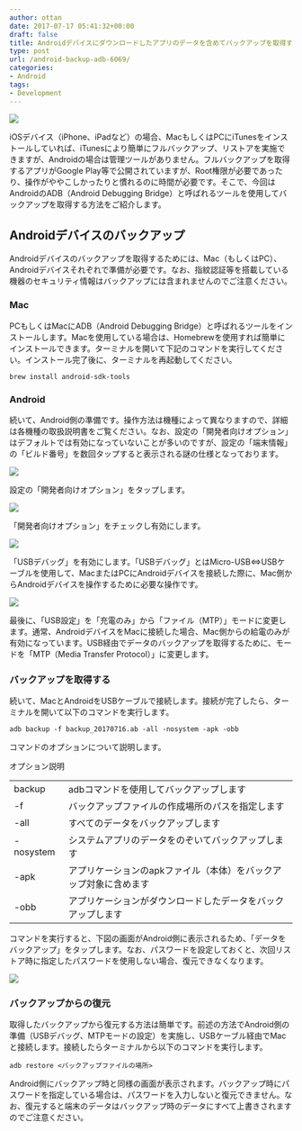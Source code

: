 ```yaml
---
author: ottan
date: 2017-07-17 05:41:32+00:00
draft: false
title: Androidデバイスにダウンロードしたアプリのデータを含めてバックアップを取得する
type: post
url: /android-backup-adb-6069/
categories:
- Android
tags:
- Development
---
```


![](/images/2017/07/170716-596af0016e595.jpg)






iOSデバイス（iPhone、iPadなど）の場合、MacもしくはPCにiTunesをインストールしていれば、iTunesにより簡単にフルバックアップ、リストアを実施できますが、Androidの場合は管理ツールがありません。フルバックアップを取得するアプリがGoogle Play等で公開されていますが、Root権限が必要であったり、操作がややこしかったりと慣れるのに時間が必要です。そこで、今回はAndroidのADB（Android Debugging Bridge）と呼ばれるツールを使用してバックアップを取得する方法をご紹介します。





## Androidデバイスのバックアップ





Androidデバイスのバックアップを取得するためには、Mac（もしくはPC）、Androidデバイスそれぞれで準備が必要です。なお、指紋認証等を搭載している機器のセキュリティ情報はバックアップには含まれませんのでご注意ください。





### Mac





PCもしくはMacにADB（Android Debugging Bridge）と呼ばれるツールをインストールします。Macを使用している場合は、Homebrewを使用すれば簡単にインストールできます。ターミナルを開いて下記のコマンドを実行してください。インストール完了後に、ターミナルを再起動してください。




    
    brew install android-sdk-tools





### Android





続いて、Android側の準備です。操作方法は機種によって異なりますので、詳細は各機種の取扱説明書をご覧ください。なお、設定の「開発者向けオプション」はデフォルトでは有効になっていないことが多いのですが、設定の「端末情報」の「ビルド番号」を数回タップすると表示される謎の仕様となっております。





![](/images/2017/07/170716-596af07cefe1c.png)






設定の「開発者向けオプション」をタップします。





![](/images/2017/07/170716-596af08611fc5.png)






「開発者向けオプション」をチェックし有効にします。





![](/images/2017/07/170716-596af08ae0c99.png)






「USBデバッグ」を有効にします。「USBデバッグ」とはMicro-USB⇔USBケーブルを使用して、MacまたはPCにAndroidデバイスを接続した際に、Mac側からAndroidデバイスを操作するために必要な操作です。





![](/images/2017/07/170716-596af090d5d1f.png)






最後に、「USB設定」を「充電のみ」から「ファイル（MTP）」モードに変更します。通常、AndroidデバイスをMacに接続した場合、Mac側からの給電のみが有効になっています。USB経由でデータのバックアップを取得するために、モードを「MTP（Media Transfer Protocol）」に変更します。





### バックアップを取得する





続いて、MacとAndroidをUSBケーブルで接続します。接続が完了したら、ターミナルを開いて以下のコマンドを実行します。




    
    adb backup -f backup_20170716.ab -all -nosystem -apk -obb





コマンドのオプションについて説明します。






<table >
<tr >オプション説明</tr>
<tr >
<td >backup
</td>
<td >adbコマンドを使用してバックアップします
</td></tr>
<tr >
<td >-f
</td>
<td >バックアップファイルの作成場所のパスを指定します
</td></tr>
<tr >
<td >-all
</td>
<td >すべてのデータをバックアップします
</td></tr>
<tr >
<td >-nosystem
</td>
<td >システムアプリのデータをのぞいてバックアップします
</td></tr>
<tr >
<td >-apk
</td>
<td >アプリケーションのapkファイル（本体）をバックアップ対象に含めます
</td></tr>
<tr >
<td >-obb
</td>
<td >アプリケーションがダウンロードしたデータをバックアップします
</td></tr>
</table>






コマンドを実行すると、下図の画面がAndroid側に表示されるため、「データをバックアップ」をタップします。なお、パスワードを設定しておくと、次回リストア時に指定したパスワードを使用しない場合、復元できなくなります。





![](/images/2017/07/170716-596af09a4b6c1.png)






### バックアップからの復元





取得したバックアップから復元する方法は簡単です。前述の方法でAndroid側の準備（USBデバッグ、MTPモードの設定）を実施し、USBケーブル経由でMacと接続します。接続したらターミナルから以下のコマンドを実行します。




    
    adb restore <バックアップファイルの場所>





Android側にバックアップ時と同様の画面が表示されます。バックアップ時にパスワードを指定している場合は、パスワードを入力しないと復元できません。なお、復元すると端末のデータはバックアップ時のデータにすべて上書きされますのでご注意ください。
